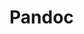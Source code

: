 # Pandoc

<include repo_url="https://github.com/foliant-docs/foliantcontrib.pandoc.git" path="README.md" sethead="2" nohead="true"></include>
